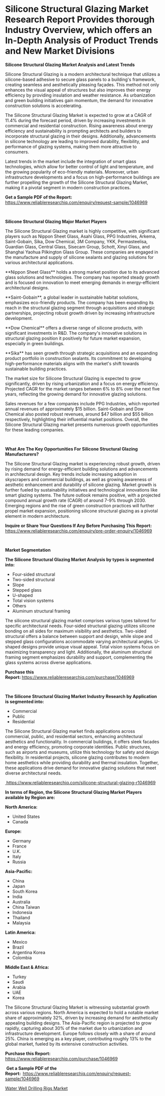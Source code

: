 <p><h1>Silicone Structural Glazing Market Research Report Provides thorough Industry Overview, which offers an In-Depth Analysis of Product Trends and New Market Divisions</h1></p><p><strong>Silicone Structural Glazing Market Analysis and Latest Trends</strong></p>
<p><p>Silicone Structural Glazing is a modern architectural technique that utilizes a silicone-based adhesive to secure glass panels to a building's framework, creating seamless and aesthetically pleasing façades. This method not only enhances the visual appeal of structures but also improves their energy efficiency by providing insulation and weather resistance. As urbanization and green building initiatives gain momentum, the demand for innovative construction solutions is accelerating.</p><p>The Silicone Structural Glazing Market is expected to grow at a CAGR of 11.4% during the forecast period, driven by increasing investments in commercial and residential construction. Rising awareness about energy efficiency and sustainability is prompting architects and builders to incorporate structural glazing in their designs. Additionally, advancements in silicone technology are leading to improved durability, flexibility, and performance of glazing systems, making them more attractive to consumers.</p><p>Latest trends in the market include the integration of smart glass technologies, which allow for better control of light and temperature, and the growing popularity of eco-friendly materials. Moreover, urban infrastructure developments and a focus on high-performance buildings are further propelling the growth of the Silicone Structural Glazing Market, making it a pivotal segment in modern construction practices.</p></p>
<p><strong>Get a Sample PDF of the Report:&nbsp;</strong> <a href="https://www.reliableresearchiq.com/enquiry/request-sample/1046969?utm_campaign=2757&utm_medium=2&utm_source=Github&utm_content=ia&utm_term=22032025&utm_id=silicone-structural-glazing">https://www.reliableresearchiq.com/enquiry/request-sample/1046969</a></p>
<p>&nbsp;</p>
<p><strong>Silicone Structural Glazing Major Market Players</strong></p>
<p><p>The Silicone Structural Glazing market is highly competitive, with significant players such as Nippon Sheet Glass, Asahi Glass, PPG Industries, Arkema, Saint-Gobain, Sika, Dow Chemical, 3M Company, YKK, Permasteelisa, Guardian Glass, Central Glass, Sisecam Group, Schott, Xinyi Glass, and Shanghai Yaohua Pilkington Glass Group. These companies are engaged in the manufacture and supply of silicone sealants and glazing solutions for various architectural applications.</p><p>**Nippon Sheet Glass** holds a strong market position due to its advanced glass solutions and technologies. The company has reported steady growth and is focused on innovation to meet emerging demands in energy-efficient architectural designs.</p><p>**Saint-Gobain**, a global leader in sustainable habitat solutions, emphasizes eco-friendly products. The company has been expanding its reach in the structural glazing segment through acquisitions and strategic partnerships, projecting robust growth driven by increasing infrastructure development.</p><p>**Dow Chemical** offers a diverse range of silicone products, with significant investments in R&D. The company's innovative solutions in structural glazing position it positively for future market expansion, especially in green buildings.</p><p>**Sika** has seen growth through strategic acquisitions and an expanding product portfolio in construction sealants. Its commitment to developing high-performance materials aligns with the market's shift towards sustainable building practices.</p><p>The market size for Silicone Structural Glazing is expected to grow significantly, driven by rising urbanization and a focus on energy efficiency. Projected CAGR for the market ranges between 6% to 8% over the next five years, reflecting the growing demand for innovative glazing solutions.</p><p>Sales revenues for a few companies include PPG Industries, which reported annual revenues of approximately $15 billion. Saint-Gobain and Dow Chemical also posted robust revenues, around $47 billion and $55 billion respectively, highlighting their influential market positions. Overall, the Silicone Structural Glazing market presents numerous growth opportunities for these leading companies.</p></p>
<p>&nbsp;</p>
<p><strong>What Are The Key Opportunities For Silicone Structural Glazing Manufacturers?</strong></p>
<p><p>The Silicone Structural Glazing market is experiencing robust growth, driven by rising demand for energy-efficient building solutions and advancements in architectural design. Key trends include increasing adoption in skyscrapers and commercial buildings, as well as growing awareness of aesthetic enhancement and durability of silicone glazing. Market growth is further fueled by sustainability initiatives and technological innovations like smart glazing systems. The future outlook remains positive, with a projected compound annual growth rate (CAGR) of around 7-9% through 2030. Emerging regions and the rise of green construction practices will further propel market expansion, positioning silicone structural glazing as a pivotal element in modern architecture.</p></p>
<p><strong>Inquire or Share Your Questions If Any Before Purchasing This Report:</strong> <a href="https://www.reliableresearchiq.com/enquiry/pre-order-enquiry/1046969?utm_campaign=2757&utm_medium=2&utm_source=Github&utm_content=ia&utm_term=22032025&utm_id=silicone-structural-glazing">https://www.reliableresearchiq.com/enquiry/pre-order-enquiry/1046969</a></p>
<p>&nbsp;</p>
<p><strong>Market Segmentation</strong></p>
<p><strong>The Silicone Structural Glazing Market Analysis by types is segmented into:</strong></p>
<p><ul><li>Four-sided structural</li><li>Two-sided structural</li><li>Slope</li><li>Stepped glass</li><li>U-shaped</li><li>Total vision systems</li><li>Others</li><li>Aluminum structural framing</li></ul></p>
<p><p>The silicone structural glazing market comprises various types tailored for specific architectural needs. Four-sided structural glazing utilizes silicone bonding on all sides for maximum visibility and aesthetics. Two-sided structural offers a balance between support and design, while slope and stepped glass configurations accommodate varying architectural angles. U-shaped designs provide unique visual appeal. Total vision systems focus on maximizing transparency and light. Additionally, the aluminum structural framing segment emphasizes durability and support, complementing the glass systems across diverse applications.</p></p>
<p><strong>Purchase this Report:&nbsp;</strong><a href="https://www.reliableresearchiq.com/purchase/1046969?utm_campaign=2757&utm_medium=2&utm_source=Github&utm_content=ia&utm_term=22032025&utm_id=silicone-structural-glazing">https://www.reliableresearchiq.com/purchase/1046969</a></p>
<p>&nbsp;</p>
<p><strong>The Silicone Structural Glazing Market Industry Research by Application is segmented into:</strong></p>
<p><ul><li>Commercial</li><li>Public</li><li>Residential</li></ul></p>
<p><p>The Silicone Structural Glazing market finds applications across commercial, public, and residential sectors, enhancing architectural aesthetics and functionality. In commercial buildings, it offers sleek facades and energy efficiency, promoting corporate identities. Public structures, such as airports and museums, utilize this technology for safety and design flexibility. In residential projects, silicone glazing contributes to modern home aesthetics while providing durability and thermal insulation. Together, these applications drive demand for innovative glazing solutions that meet diverse architectural needs.</p></p>
<p><a href="https://www.reliableresearchiq.com/silicone-structural-glazing-r1046969?utm_campaign=2757&utm_medium=2&utm_source=Github&utm_content=ia&utm_term=22032025&utm_id=silicone-structural-glazing">&nbsp;https://www.reliableresearchiq.com/silicone-structural-glazing-r1046969</a></p>
<p><strong>In terms of Region, the Silicone Structural Glazing Market Players available by Region are:</strong></p>
<p>
    <p> <strong> North America: </strong>
        <ul>
            <li>United States</li>
            <li>Canada</li>
        </ul>
        </p> 
    <p> <strong> Europe: </strong>
        <ul>
            <li>Germany</li>
            <li>France</li>
            <li>U.K.</li>
            <li>Italy</li>
            <li>Russia</li>
        </ul>
        </p> 
    <p> <strong> Asia-Pacific: </strong>
        <ul>
            <li>China</li>
            <li>Japan</li>
            <li>South Korea</li>
            <li>India</li>
            <li>Australia</li>
            <li>China Taiwan</li>
            <li>Indonesia</li>
            <li>Thailand</li>
            <li>Malaysia</li>
        </ul>
        </p> 
    <p> <strong> Latin America: </strong>
        <ul>
            <li>Mexico</li>
            <li>Brazil</li>
            <li>Argentina Korea</li>
            <li>Colombia</li>
        </ul>
        </p> 
    <p> <strong> Middle East & Africa: </strong>
        <ul>
            <li>Turkey</li>
            <li>Saudi</li>
            <li>Arabia</li>
            <li>UAE</li>
            <li>Korea</li>
        </ul>
    </p>
    </p>
<p><p>The Silicone Structural Glazing Market is witnessing substantial growth across various regions. North America is expected to hold a notable market share of approximately 32%, driven by increasing demand for aesthetically appealing building designs. The Asia-Pacific region is projected to grow rapidly, capturing about 30% of the market due to urbanization and infrastructure development. Europe follows closely with a share of around 25%. China is emerging as a key player, contributing roughly 13% to the global market, fueled by its extensive construction activities.</p></p>
<p><strong>Purchase this Report: </strong><a href="https://www.reliableresearchiq.com/purchase/1046969?utm_campaign=2757&utm_medium=2&utm_source=Github&utm_content=ia&utm_term=22032025&utm_id=silicone-structural-glazing">https://www.reliableresearchiq.com/purchase/1046969</a></p>
<p>&nbsp;<strong>Get a Sample PDF of the Report:&nbsp;&nbsp;</strong><a href="https://www.reliableresearchiq.com/enquiry/request-sample/1046969?utm_campaign=2757&utm_medium=2&utm_source=Github&utm_content=ia&utm_term=22032025&utm_id=silicone-structural-glazing">https://www.reliableresearchiq.com/enquiry/request-sample/1046969</a></p>
<p><strong></strong></p>
<p><p><a href="https://github.com/jaquelynhasenaue8/Market-Research-Report-List-1/blob/main/water-well-drilling-rigs-market.md?utm_campaign=2757&utm_medium=2&utm_source=Github&utm_content=ia&utm_term=22032025&utm_id=silicone-structural-glazing">Water Well Drilling Rigs Market</a></p></p>